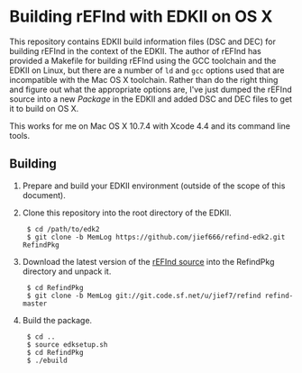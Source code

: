 # Building rEFInd with EDKII on OS X

This repository contains EDKII build information files (DSC and DEC) for building rEFInd in the context of the EDKII. The author of rEFInd has provided a Makefile for building rEFInd using the GCC toolchain and the EDKII on Linux, but there are a number of `ld` and `gcc` options used that are incompatible with the Mac OS X toolchain. Rather than do the right thing and figure out what the appropriate options are, I've just dumped the rEFInd source into a new *Package* in the EDKII and added DSC and DEC files to get it to build on OS X.

This works for me on Mac OS X 10.7.4 with Xcode 4.4 and its command line tools.

## Building

1. Prepare and build your EDKII environment (outside of the scope of this document).

2. Clone this repository into the root directory of the EDKII.

        $ cd /path/to/edk2
        $ git clone -b MemLog https://github.com/jief666/refind-edk2.git RefindPkg

3. Download the latest version of the [rEFInd source](http://sourceforge.net/projects/refind/files/) into the RefindPkg directory and unpack it.

        $ cd RefindPkg
        $ git clone -b MemLog git://git.code.sf.net/u/jief7/refind refind-master
        
4. Build the package.

        $ cd ..
        $ source edksetup.sh
        $ cd RefindPkg
        $ ./ebuild
